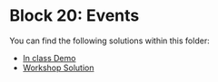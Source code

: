 # Block 20: Events

You can find the following solutions within this folder:

* [In class Demo](./demo_solution/)
* [Workshop Solution](./workshop_solution/)
